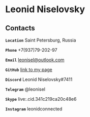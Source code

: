 # Leonid Niselovsky

## Contacts

**`Location`** Saint Petersburg, Russia

**`Phone`** +7(937)79-202-97

**`Email`** leonisel@outlook.com

**`GitHub`** [link to my page](https://github.com/Leonid-Niselovsky)

**`Discord`** Leonid Niselovsky#7411

**`Telegram`** @leonisel

**`Skype`** live:.cid.341c219ca20c48e6

**`Instagram`** leonidconnected